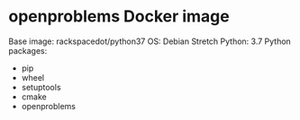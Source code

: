 # openproblems Docker image

Base image: rackspacedot/python37
OS: Debian Stretch
Python: 3.7
Python packages:

* pip
* wheel
* setuptools
* cmake
* openproblems
